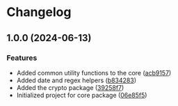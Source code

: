 # Changelog

## 1.0.0 (2024-06-13)


### Features

* Added common utility functions to the core ([acb9157](https://github.com/do-ob-io/core/commit/acb9157619111f4e050cd2412db19d8029648253))
* Added date and regex helpers ([b834283](https://github.com/do-ob-io/core/commit/b834283ce62f397c449063d0165e465766a6ab96))
* Added the crypto package ([39258f7](https://github.com/do-ob-io/core/commit/39258f78dd86d1b885d14826d8ee544a4d18cb7f))
* Initialized project for core package ([06e85f5](https://github.com/do-ob-io/core/commit/06e85f5523b421cfb2557ccb1bfff02f00662bd3))
